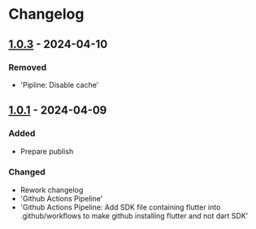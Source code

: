 # Changelog

## [1.0.3] - 2024-04-10

### Removed

- 'Pipline: Disable cache'

## [1.0.1] - 2024-04-09

### Added

- Prepare publish

### Changed

- Rework changelog
- 'Github Actions Pipeline'
- 'Github Actions Pipeline: Add SDK file containing flutter into .github/workflows to make github installing flutter and not dart SDK'

[1.0.3]: https://github.com/inlavigo/gg_cache/compare/1.0.1...1.0.3
[1.0.1]: https://github.com/inlavigo/gg_cache/tag/%tag
